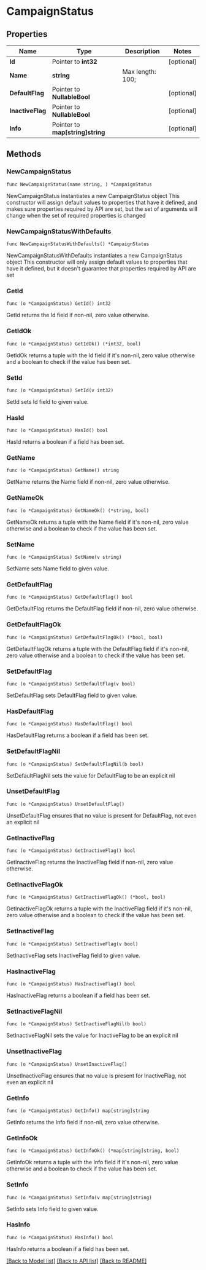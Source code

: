 # CampaignStatus

## Properties

Name | Type | Description | Notes
------------ | ------------- | ------------- | -------------
**Id** | Pointer to **int32** |  | [optional] 
**Name** | **string** |  Max length: 100; | 
**DefaultFlag** | Pointer to **NullableBool** |  | [optional] 
**InactiveFlag** | Pointer to **NullableBool** |  | [optional] 
**Info** | Pointer to **map[string]string** |  | [optional] 

## Methods

### NewCampaignStatus

`func NewCampaignStatus(name string, ) *CampaignStatus`

NewCampaignStatus instantiates a new CampaignStatus object
This constructor will assign default values to properties that have it defined,
and makes sure properties required by API are set, but the set of arguments
will change when the set of required properties is changed

### NewCampaignStatusWithDefaults

`func NewCampaignStatusWithDefaults() *CampaignStatus`

NewCampaignStatusWithDefaults instantiates a new CampaignStatus object
This constructor will only assign default values to properties that have it defined,
but it doesn't guarantee that properties required by API are set

### GetId

`func (o *CampaignStatus) GetId() int32`

GetId returns the Id field if non-nil, zero value otherwise.

### GetIdOk

`func (o *CampaignStatus) GetIdOk() (*int32, bool)`

GetIdOk returns a tuple with the Id field if it's non-nil, zero value otherwise
and a boolean to check if the value has been set.

### SetId

`func (o *CampaignStatus) SetId(v int32)`

SetId sets Id field to given value.

### HasId

`func (o *CampaignStatus) HasId() bool`

HasId returns a boolean if a field has been set.

### GetName

`func (o *CampaignStatus) GetName() string`

GetName returns the Name field if non-nil, zero value otherwise.

### GetNameOk

`func (o *CampaignStatus) GetNameOk() (*string, bool)`

GetNameOk returns a tuple with the Name field if it's non-nil, zero value otherwise
and a boolean to check if the value has been set.

### SetName

`func (o *CampaignStatus) SetName(v string)`

SetName sets Name field to given value.


### GetDefaultFlag

`func (o *CampaignStatus) GetDefaultFlag() bool`

GetDefaultFlag returns the DefaultFlag field if non-nil, zero value otherwise.

### GetDefaultFlagOk

`func (o *CampaignStatus) GetDefaultFlagOk() (*bool, bool)`

GetDefaultFlagOk returns a tuple with the DefaultFlag field if it's non-nil, zero value otherwise
and a boolean to check if the value has been set.

### SetDefaultFlag

`func (o *CampaignStatus) SetDefaultFlag(v bool)`

SetDefaultFlag sets DefaultFlag field to given value.

### HasDefaultFlag

`func (o *CampaignStatus) HasDefaultFlag() bool`

HasDefaultFlag returns a boolean if a field has been set.

### SetDefaultFlagNil

`func (o *CampaignStatus) SetDefaultFlagNil(b bool)`

 SetDefaultFlagNil sets the value for DefaultFlag to be an explicit nil

### UnsetDefaultFlag
`func (o *CampaignStatus) UnsetDefaultFlag()`

UnsetDefaultFlag ensures that no value is present for DefaultFlag, not even an explicit nil
### GetInactiveFlag

`func (o *CampaignStatus) GetInactiveFlag() bool`

GetInactiveFlag returns the InactiveFlag field if non-nil, zero value otherwise.

### GetInactiveFlagOk

`func (o *CampaignStatus) GetInactiveFlagOk() (*bool, bool)`

GetInactiveFlagOk returns a tuple with the InactiveFlag field if it's non-nil, zero value otherwise
and a boolean to check if the value has been set.

### SetInactiveFlag

`func (o *CampaignStatus) SetInactiveFlag(v bool)`

SetInactiveFlag sets InactiveFlag field to given value.

### HasInactiveFlag

`func (o *CampaignStatus) HasInactiveFlag() bool`

HasInactiveFlag returns a boolean if a field has been set.

### SetInactiveFlagNil

`func (o *CampaignStatus) SetInactiveFlagNil(b bool)`

 SetInactiveFlagNil sets the value for InactiveFlag to be an explicit nil

### UnsetInactiveFlag
`func (o *CampaignStatus) UnsetInactiveFlag()`

UnsetInactiveFlag ensures that no value is present for InactiveFlag, not even an explicit nil
### GetInfo

`func (o *CampaignStatus) GetInfo() map[string]string`

GetInfo returns the Info field if non-nil, zero value otherwise.

### GetInfoOk

`func (o *CampaignStatus) GetInfoOk() (*map[string]string, bool)`

GetInfoOk returns a tuple with the Info field if it's non-nil, zero value otherwise
and a boolean to check if the value has been set.

### SetInfo

`func (o *CampaignStatus) SetInfo(v map[string]string)`

SetInfo sets Info field to given value.

### HasInfo

`func (o *CampaignStatus) HasInfo() bool`

HasInfo returns a boolean if a field has been set.


[[Back to Model list]](../README.md#documentation-for-models) [[Back to API list]](../README.md#documentation-for-api-endpoints) [[Back to README]](../README.md)


